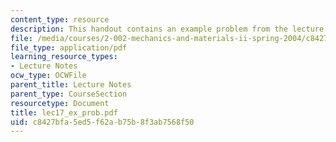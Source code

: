 ```yaml
---
content_type: resource
description: This handout contains an example problem from the lecture.
file: /media/courses/2-002-mechanics-and-materials-ii-spring-2004/c8427bfa5ed5f62ab75b8f3ab7568f50_lec17_ex_prob.pdf
file_type: application/pdf
learning_resource_types:
- Lecture Notes
ocw_type: OCWFile
parent_title: Lecture Notes
parent_type: CourseSection
resourcetype: Document
title: lec17_ex_prob.pdf
uid: c8427bfa-5ed5-f62a-b75b-8f3ab7568f50
---
```


